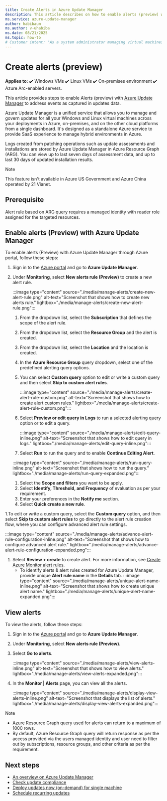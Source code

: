 ```yaml
---
title: Create Alerts in Azure Update Manager
description: This article describes on how to enable alerts (preview) with Azure Update Manager to address events as captured in updates data. 
ms.service: azure-update-manager
author: habibaum
ms.author: v-uhabiba
ms.date: 08/21/2025
ms.topic: how-to
# Customer intent: "As a system administrator managing virtual machines, I want to enable alerts using Update Manager, so that I can efficiently monitor and respond to update-related events across my hybrid cloud environment."
---
```


# Create alerts (preview)

**Applies to:** :heavy_check_mark: Windows VMs :heavy_check_mark: Linux VMs :heavy_check_mark: On-premises environment :heavy_check_mark: Azure Arc-enabled servers.

This article provides steps to enable Alerts (preview) with [Azure Update Manager](overview.md) to address events as captured in updates data.

Azure Update Manager is a unified service that allows you to manage and govern updates for all your Windows and Linux virtual machines across your deployments in Azure, on-premises, and on the other cloud platforms from a single dashboard. It's designed as a standalone Azure service to provide SaaS experience to manage hybrid environments in Azure.

Logs created from patching operations such as update assessments and installations are stored by Azure Update Manager in Azure Resource Graph (ARG). You can view up to last seven days of assessment data, and up to last 30 days of updated installation results.

> [!NOTE]
> This feature isn't available in Azure US Government and Azure China operated by 21 Vianet.

## Prerequisite

Alert rule based on ARG query requires a managed identity with reader role assigned for the targeted resources.

## Enable alerts (Preview) with Azure Update Manager

To enable alerts (Preview) with Azure Update Manager through Azure portal, follow these steps:

1. Sign in to the [Azure portal](https://portal.azure.com) and go to **Azure Update Manager**.
1. Under **Monitoring**, select **New alerts rule (Preview)** to create a new alert rule.
   
   :::image type="content" source="./media/manage-alerts/create-new-alert-rule.png" alt-text="Screenshot that shows how to create new alerts rule." lightbox="./media/manage-alerts/create-new-alert-rule.png":::
 
    1. From the dropdown list, select the **Subscription** that defines the scope of the alert rule.
    1. From the dropdown list, select the **Resource Group** and the alert is created. 
    1. From the dropdown list, select the **Location** and the location is created.
    1. In the **Azure Resource Group** query dropdown, select one of the predefined alerting query options.
    1. You can select **Custom query** option to edit or write a custom query and then select **Skip to custom alert rules**.
    
       :::image type="content" source="./media/manage-alerts/create-alert-rule-custom.png" alt-text="Screenshot that shows how to create alert custom rules." lightbox="./media/manage-alerts/create-alert-rule-custom.png":::
    
    1. Select **Preview or edit query in Logs** to run a selected alerting query option or to edit a query.
    
       :::image type="content" source="./media/manage-alerts/edit-query-inline.png" alt-text="Screenshot that shows how to edit query in logs." lightbox="./media/manage-alerts/edit-query-inline.png":::

    1. Select **Run** to run the query and to enable **Continue Editing Alert**.
   
     :::image type="content" source="./media/manage-alerts/run-query-inline.png" alt-text="Screenshot that shows how to run the query." lightbox="./media/manage-alerts/run-query-expanded.png":::

    1. Select the **Scope and filters** you want to be apply.
    1. Select **Identify, Threshold, and Frequency** of evaluation as per your requirement.
    1. Enter your preferences in the **Notify me** section.
    1. Select **Quick create a new rule**.     
   
1.To edit or write a custom query, select the **Custom query** option, and then select **Skip to custom alert rules** to go directly to the alert rule creation flow, where you can configure advanced alert rule settings. 
      
   :::image type="content" source="./media/manage-alerts/advance-alert-rule-configuration-inline.png" alt-text="Screenshot that shows how to configure advanced alert rule." lightbox="./media/manage-alerts/advance-alert-rule-configuration-expanded.png":::
   
1. Select **Review + create** to create alert. For more information, see [Create Azure Monitor alert rules](/azure/azure-monitor/alerts/alerts-create-log-alert-rule#configure-alert-rule-conditions).
    - To identify alerts & alert rules created for Azure Update Manager, provide unique **Alert rule name** in the **Details** tab.
        :::image type="content" source="./media/manage-alerts/unique-alert-name-inline.png" alt-text="Screenshot that shows how to create unique alert name." lightbox="./media/manage-alerts/unique-alert-name-expanded.png":::


## View alerts

To view the alerts, follow these steps:

1. Sign in to the [Azure portal](https://portal.azure.com) and go to **Azure Update Manager**.
1. Under **Monitoring**, select **New alerts rule (Preview)**.
1. Select **Go to alerts**.

   :::image type="content" source="./media/manage-alerts/view-alerts-inline.png" alt-text="Screenshot that shows how to view alerts." lightbox="./media/manage-alerts/view-alerts-expanded.png":::
    
1. In the **Monitor | Alerts** page, you can view all the alerts.

   :::image type="content" source="./media/manage-alerts/display-view-alerts-inline.png" alt-text="Screenshot that displays the list of alerts." lightbox="./media/manage-alerts/display-view-alerts-expanded.png":::


> [!NOTE]
> - Azure Resource Graph query used for alerts can return to a maximum of 1000 rows.
> - By default, Azure Resource Graph query will return response as per the access provided via the users managed identity and user need to filter out by subscriptions, resource groups, and other criteria as per the requirement.
## Next steps

* [An overview on Azure Update Manager](overview.md)
* [Check update compliance](view-updates.md)
* [Deploy updates now (on-demand) for single machine](deploy-updates.md)
* [Schedule recurring updates](scheduled-patching.md)